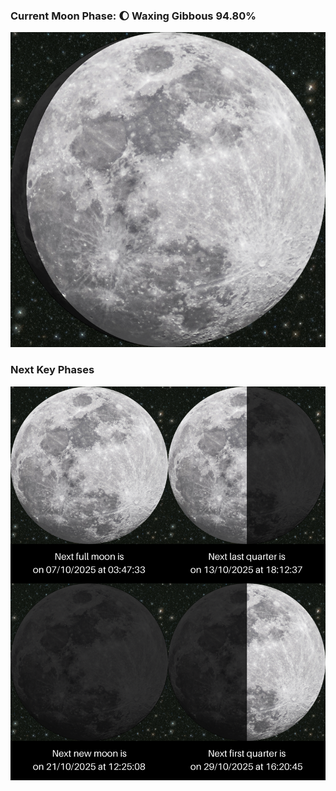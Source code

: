 ### Current Moon Phase: 🌔 Waxing Gibbous 94.80%
![Moon Phase](moonphase.png)
### Next Key Phases
![Gallery](gallery.png)